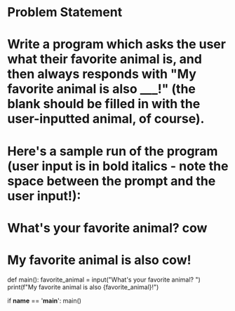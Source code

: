 # Problem Statement
# Write a program which asks the user what their favorite animal is, and then always responds with "My favorite animal is also ___!" (the blank should be filled in with the user-inputted animal, of course).

# Here's a sample run of the program (user input is in bold italics - note the space between the prompt and the user input!):

# What's your favorite animal? cow

# My favorite animal is also cow!

def main():
    favorite_animal = input("What's your favorite animal? ")
    print(f"My favorite animal is also {favorite_animal}!")

if __name__ == '__main__':
    main()
